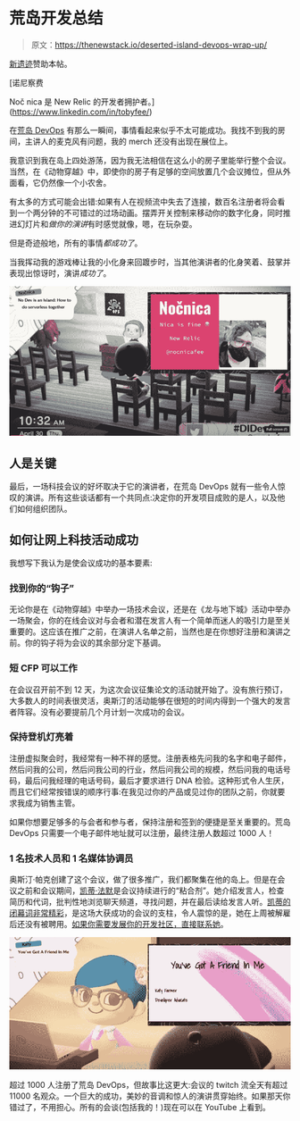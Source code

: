 # 荒岛开发总结

> 原文：<https://thenewstack.io/deserted-island-devops-wrap-up/>

[新遗迹](https://newrelic.com/)赞助本帖。

 [诺尼察费

Noč nica 是 New Relic 的开发者拥护者。](https://www.linkedin.com/in/tobyfee/) 

在[荒岛 DevOps](https://desertedisland.club/) 有那么一瞬间，事情看起来似乎不太可能成功。我找不到我的房间，主讲人的麦克风有问题，我的 merch 还没有出现在展位上。

我意识到我在岛上四处游荡，因为我无法相信在这么小的房子里能举行整个会议。当然，在《动物穿越》中，即使你的房子有足够的空间放置几个会议摊位，但从外面看，它仍然像一个小农舍。

有太多的方式可能会出错:如果有人在视频流中失去了连接，数百名注册者将会看到一个两分钟的不可错过的过场动画。摆弄开关控制来移动你的数字化身，同时推进幻灯片和*做你的演讲*有时感觉就像，嗯，在玩杂耍。

但是奇迹般地，所有的事情*都成功了*。

当我挥动我的游戏棒让我的小化身来回踱步时，当其他演讲者的化身笑着、鼓掌并表现出惊讶时，演讲*成功了*。

![](img/c41b5a0052dd19e878f820d1aedb2844.png)

## 人是关键

最后，一场科技会议的好坏取决于它的演讲者，在荒岛 DevOps 就有一些令人惊叹的演讲。所有这些谈话都有一个共同点:决定你的开发项目成败的是人，以及他们如何组织团队。

## 如何让网上科技活动成功

我想写下我认为是使会议成功的基本要素:

### 找到你的“钩子”

无论你是在《动物穿越》中举办一场技术会议，还是在《龙与地下城》活动中举办一场聚会，你的在线会议对与会者和潜在发言人有一个简单而迷人的吸引力是至关重要的。这应该在推广之前，在演讲人名单之前，当然也是在你想好注册和演讲之前。你的钩子将为会议的其余部分定下基调。

### 短 CFP 可以工作

在会议召开前不到 12 天，为这次会议征集论文的活动就开始了。没有旅行预订，大多数人的时间表很灵活，奥斯汀的活动能够在很短的时间内得到一个强大的发言者阵容。没有必要提前几个月计划一次成功的会议。

### 保持登机灯亮着

注册虚拟聚会时，我经常有一种不祥的感觉。注册表格先问我的名字和电子邮件，然后问我的公司，然后问我公司的行业，然后问我公司的规模，然后问我的电话号码，最后问我经理的电话号码，最后才要求进行 DNA 检验。这种形式令人生厌，而且它们经常按错误的顺序行事:在我见过你的产品或见过你的团队之前，你就要求我成为销售主管。

如果你想要足够多的与会者和参与者，保持注册和签到的便捷是至关重要的。荒岛 DevOps 只需要一个电子邮件地址就可以注册，最终注册人数超过 1000 人！

### 1 名技术人员和 1 名媒体协调员

奥斯汀·帕克创建了这个会议，做了很多推广，我们都聚集在他的岛上。但是在会议之前和会议期间，[凯蒂·法默](https://twitter.com/TheKaterTot)是会议持续进行的“粘合剂”。她介绍发言人，检查简历和代词，批判性地浏览聊天频道，寻找问题，并在最后读给发言人听。[凯蒂的闭幕词非常精彩](https://www.youtube.com/watch?v=L9A6ZauhOhg&list=PLVUQjiv8GtwL-B9AJJ-rNdiDtcU2wo7Gy&index=11)，是这场大获成功的会议的支柱，令人震惊的是，她在上周被解雇后还没有被聘用。[如果你需要发展你的开发社区，直接联系她](mailto:dreadpiratekaty@gmail.com)。

![](img/55d24a1417f7efe12ee78bdb2414a9b9.png)

超过 1000 人注册了荒岛 DevOps，但故事比这更大:会议的 twitch 流全天有超过 11000 名观众。一个巨大的成功，美妙的音调和惊人的演讲贯穿始终。如果那天你错过了，不用担心。所有的会谈(包括我的！)现在可以在 YouTube 上看到。

<svg xmlns:xlink="http://www.w3.org/1999/xlink" viewBox="0 0 68 31" version="1.1"><title>Group</title> <desc>Created with Sketch.</desc></svg>